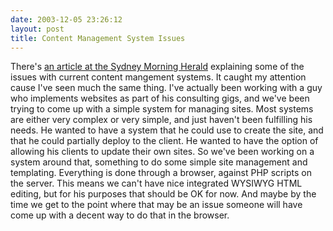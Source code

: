 ```yaml
---
date: 2003-12-05 23:26:12
layout: post
title: Content Management System Issues
---
```


There's [an article at the Sydney Morning Herald](http://www.smh.com.au/articles/2003/12/01/1070127346271.html) explaining some of the issues with current content mangement systems. It caught my attention cause I've seen much the same thing. I've actually been working with a guy who implements websites as part of his consulting gigs, and we've been trying to come up with a simple system for managing sites. Most systems are either very complex or very simple, and just haven't been fulfilling his needs. He wanted to have a system that he could use to create the site, and that he could partially deploy to the client. He wanted to have the option of allowing his clients to update their own sites. So we've been working on a system around that, something to do some simple site management and templating. Everything is done through a browser, against PHP scripts on the server. This means we can't have nice integrated WYSIWYG HTML editing, but for his purposes that should be OK for now. And maybe by the time we get to the point where that may be an issue someone will have come up with a decent way to do that in the browser.
